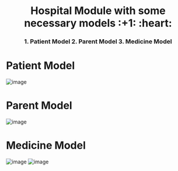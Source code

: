 
<h1 align="center">Hospital Module with some necessary models :+1: :heart:</h1>

<h3 align="center"> 1. Patient Model 2. Parent Model  3. Medicine Model</h3>

# Patient Model

![image](https://user-images.githubusercontent.com/55447090/138663696-c4151100-93ef-4192-a4a3-294c779b5b06.png)

# Parent Model

![image](https://user-images.githubusercontent.com/55447090/138663741-2f4a99b1-06fc-4f68-be9b-694706ce7d47.png)

# Medicine Model

![image](https://user-images.githubusercontent.com/55447090/138663774-00c63cb2-c4d1-4dd5-ad44-5aa4ba7584c7.png)
![image](https://user-images.githubusercontent.com/55447090/138663820-ad7951f0-6d27-4b1e-88a0-dffb59171c4a.png)
